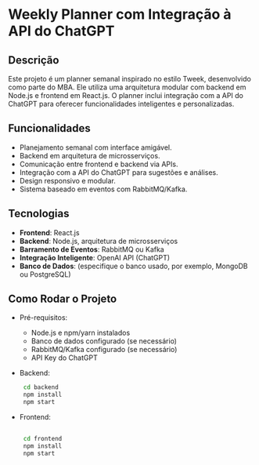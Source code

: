 # Weekly Planner com Integração à API do ChatGPT

## Descrição
Este projeto é um planner semanal inspirado no estilo Tweek, desenvolvido como parte do MBA. Ele utiliza uma arquitetura modular com backend em Node.js e frontend em React.js. O planner inclui integração com a API do ChatGPT para oferecer funcionalidades inteligentes e personalizadas.

## Funcionalidades
- Planejamento semanal com interface amigável.
- Backend em arquitetura de microsserviços.
- Comunicação entre frontend e backend via APIs.
- Integração com a API do ChatGPT para sugestões e análises.
- Design responsivo e modular.
- Sistema baseado em eventos com RabbitMQ/Kafka.

## Tecnologias
- **Frontend**: React.js
- **Backend**: Node.js, arquitetura de microsserviços
- **Barramento de Eventos**: RabbitMQ ou Kafka
- **Integração Inteligente**: OpenAI API (ChatGPT)
- **Banco de Dados**: (especifique o banco usado, por exemplo, MongoDB ou PostgreSQL)

## Como Rodar o Projeto

- Pré-requisitos:
  * Node.js e npm/yarn instalados
  * Banco de dados configurado (se necessário)
  * RabbitMQ/Kafka configurado (se necessário)
  * API Key do ChatGPT
 
- Backend:
  ``` bash
   cd backend
   npm install
   npm start
  
  ```
- Frontend:
  ``` bash
    
   cd frontend
   npm install
   npm start

  ```


  



